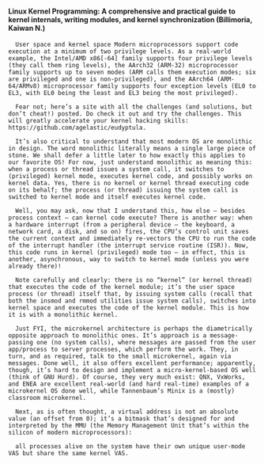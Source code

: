 #### Linux Kernel Programming: A comprehensive and practical guide to kernel internals, writing modules, and kernel synchronization (Billimoria, Kaiwan N.)
      User space and kernel space Modern microprocessors support code execution at a minimum of two privilege levels. As a real-world example, the Intel/AMD x86[-64] family supports four privilege levels (they call them ring levels), the AArch32 (ARM-32) microprocessor family supports up to seven modes (ARM calls them execution modes; six are privileged and one is non-privileged), and the AArch64 (ARM-64/ARMv8) microprocessor family supports four exception levels (EL0 to EL3, with EL0 being the least and EL3 being the most privileged).

      Fear not; here’s a site with all the challenges (and solutions, but don’t cheat!) posted. Do check it out and try the challenges. This will greatly accelerate your kernel hacking skills: https://github.com/agelastic/eudyptula.

      It’s also critical to understand that most modern OS are monolithic in design. The word monolithic literally means a single large piece of stone. We shall defer a little later to how exactly this applies to our favorite OS! For now, just understand monolithic as meaning this: when a process or thread issues a system call, it switches to (privileged) kernel mode, executes kernel code, and possibly works on kernel data. Yes, there is no kernel or kernel thread executing code on its behalf; the process (or thread) issuing the system call is switched to kernel mode and itself executes kernel code.

      Well, you may ask, now that I understand this, how else – besides process context – can kernel code execute? There is another way: when a hardware interrupt (from a peripheral device – the keyboard, a network card, a disk, and so on) fires, the CPU’s control unit saves the current context and immediately re-vectors the CPU to run the code of the interrupt handler (the interrupt service routine (ISR)). Now, this code runs in kernel (privileged) mode too – in effect, this is another, asynchronous, way to switch to kernel mode (unless you were already there)!

      Note carefully and clearly: there is no “kernel” (or kernel thread) that executes the code of the kernel module; it’s the user space process (or thread) itself that, by issuing system calls (recall that both the insmod and rmmod utilities issue system calls), switches into kernel space and executes the code of the kernel module. This is how it is with a monolithic kernel.

      Just FYI, the microkernel architecture is perhaps the diametrically opposite approach to monolithic ones. It’s approach is a message-passing one (no system calls), where messages are passed from the user app/process to server processes, which perform the work. They, in turn, and as required, talk to the small microkernel, again via messages. Done well, it also offers excellent performance; apparently, though, it’s hard to design and implement a micro-kernel-based OS well (think of GNU Hurd). Of course, they very much exist: QNX, VxWorks, and ENEA are excellent real-world (and hard real-time) examples of a microkernel OS done well, while Tannenbaum’s Minix is a (mostly) classroom microkernel.

      Next, as is often thought, a virtual address is not an absolute value (an offset from 0); it’s a bitmask that’s designed for and interpreted by the MMU (the Memory Management Unit that’s within the silicon of modern microprocessors):

      all processes alive on the system have their own unique user-mode VAS but share the same kernel VAS.

